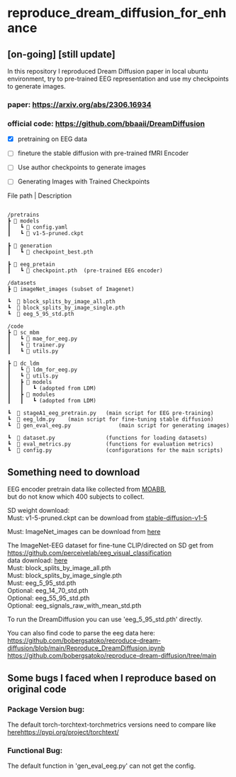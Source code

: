 # reproduce_dream_diffusion_for_enhance
## [on-going]  [still update]
In this repository I reproduced Dream Diffusion paper in local ubuntu environment, try to pre-trained EEG representation and use my checkpoints to generate images.  

### paper:  https://arxiv.org/abs/2306.16934  
### official code:  https://github.com/bbaaii/DreamDiffusion  

- [x] pretraining on EEG data
- [ ] fineture the stable diffusion with pre-trained fMRI Encoder
- [ ] Use author checkpoints to generate images
- [ ] Generating Images with Trained Checkpoints



File path | Description
```

/pretrains
┣ 📂 models
┃   ┗ 📜 config.yaml
┃   ┗ 📜 v1-5-pruned.ckpt

┣ 📂 generation  
┃   ┗ 📜 checkpoint_best.pth 

┣ 📂 eeg_pretain
┃   ┗ 📜 checkpoint.pth  (pre-trained EEG encoder)

/datasets
┣ 📂 imageNet_images (subset of Imagenet)

┗  📜 block_splits_by_image_all.pth
┗  📜 block_splits_by_image_single.pth 
┗  📜 eeg_5_95_std.pth  

/code
┣ 📂 sc_mbm
┃   ┗ 📜 mae_for_eeg.py
┃   ┗ 📜 trainer.py
┃   ┗ 📜 utils.py

┣ 📂 dc_ldm
┃   ┗ 📜 ldm_for_eeg.py
┃   ┗ 📜 utils.py
┃   ┣ 📂 models
┃   ┃   ┗ (adopted from LDM)
┃   ┣ 📂 modules
┃   ┃   ┗ (adopted from LDM)

┗  📜 stageA1_eeg_pretrain.py   (main script for EEG pre-training)
┗  📜 eeg_ldm.py    (main script for fine-tuning stable diffusion)
┗  📜 gen_eval_eeg.py               (main script for generating images)

┗  📜 dataset.py                (functions for loading datasets)
┗  📜 eval_metrics.py           (functions for evaluation metrics)
┗  📜 config.py                 (configurations for the main scripts)

```
## Something need to download

EEG encoder pretrain data like collected from [MOABB](https://github.com/NeuroTechX/moabb),  
but do not know which 400 subjects to collect.

SD weight download:  
Must: v1-5-pruned.ckpt can be download from [stable-diffusion-v1-5](https://huggingface.co/runwayml/stable-diffusion-v1-5/tree/main)

Must: ImageNet_images can be download from [here](https://drive.google.com/file/d/1y7I9bG1zKYqBM94odcox_eQjnP9HGo9-/view)  

The ImageNet-EEG dataset for fine-tune CLIP/directed on SD get from https://github.com/perceivelab/eeg_visual_classification  
data download: [here](https://studentiunict-my.sharepoint.com/personal/concetto_spampinato_unict_it/_layouts/15/onedrive.aspx?id=%2Fpersonal%2Fconcetto%5Fspampinato%5Funict%5Fit%2FDocuments%2Fsito%5FPeRCeiVe%2Fdatasets%2Feeg%5Fcvpr%5F2017&ga=1)  
Must: block_splits_by_image_all.pth  
Must: block_splits_by_image_single.pth   
Must: eeg_5_95_std.pth    
Optional: eeg_14_70_std.pth   
Optional: eeg_55_95_std.pth   
Optional: eeg_signals_raw_with_mean_std.pth 

To run the DreamDiffusion you can use 'eeg_5_95_std.pth' directly.

You can also find code to parse the eeg data here: https://github.com/bobergsatoko/reproduce-dream-diffusion/blob/main/Reproduce_DreamDiffusion.ipynb
https://github.com/bobergsatoko/reproduce-dream-diffusion/tree/main

## Some bugs I faced when I reproduce based on original code
### Package Version bug:
The default torch-torchtext-torchmetrics versions need to compare like [here](https://pypi.org/project/torchtext/)https://pypi.org/project/torchtext/

### Functional Bug: 
The default function in 'gen_eval_eeg.py' can not get the config.
